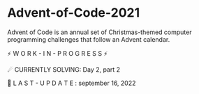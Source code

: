 # Advent-of-Code-2021
Advent of Code is an annual set of Christmas-themed computer programming challenges that follow an Advent calendar.

⚡ W O R K - I N - P R O G R E S S ⚡

☄ CURRENTLY SOLVING: Day 2, part 2

🔧 L A S T - U P D A T E : september 16, 2022 
